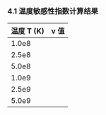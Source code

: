 ### 4.1 温度敏感性指数计算结果

| 温度 T (K) | ν 值 |
|------------|------|
| 1.0e8      |      |
| 2.5e8      |      |
| 5.0e8      |      |
| 1.0e9      |      |
| 2.5e9      |      |
| 5.0e9      |      |